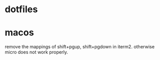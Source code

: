 # dotfiles





# macos

remove the mappings of shift+pgup, shift+pgdown in iterm2.
otherwise micro does not work properly.
